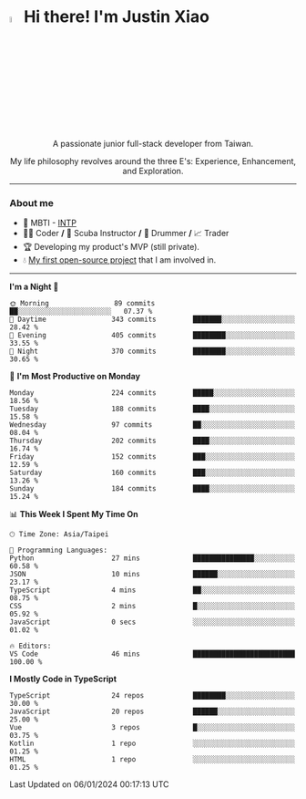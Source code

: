 # <img src="https://media.giphy.com/media/hvRJCLFzcasrR4ia7z/giphy.gif" width="5%">Hi there! I'm Justin Xiao
<p align="center">A passionate junior full-stack developer from Taiwan.  </p>
<p align="center">My life philosophy revolves around the three E's: Experience, Enhancement, and Exploration.</p>

---
### About me
- 👀 MBTI - [INTP](https://www.16personalities.com/intp-personality)
- 👨‍💻 Coder **/** 🤿 Scuba Instructor **/** 🥁 Drummer **/** 📈 Trader
- 🏆 Developing my product's MVP (still private).
- 💧 [My first open-source project](https://github.com/Game-as-a-Service/Game-Lobby-Web) that I am involved in.

---
<!--START_SECTION:waka-->
**I'm a Night 🦉** 

```text
🌞 Morning                89 commits          ██░░░░░░░░░░░░░░░░░░░░░░░   07.37 % 
🌆 Daytime                343 commits         ███████░░░░░░░░░░░░░░░░░░   28.42 % 
🌃 Evening                405 commits         ████████░░░░░░░░░░░░░░░░░   33.55 % 
🌙 Night                  370 commits         ████████░░░░░░░░░░░░░░░░░   30.65 % 
```
📅 **I'm Most Productive on Monday** 

```text
Monday                   224 commits         █████░░░░░░░░░░░░░░░░░░░░   18.56 % 
Tuesday                  188 commits         ████░░░░░░░░░░░░░░░░░░░░░   15.58 % 
Wednesday                97 commits          ██░░░░░░░░░░░░░░░░░░░░░░░   08.04 % 
Thursday                 202 commits         ████░░░░░░░░░░░░░░░░░░░░░   16.74 % 
Friday                   152 commits         ███░░░░░░░░░░░░░░░░░░░░░░   12.59 % 
Saturday                 160 commits         ███░░░░░░░░░░░░░░░░░░░░░░   13.26 % 
Sunday                   184 commits         ████░░░░░░░░░░░░░░░░░░░░░   15.24 % 
```


📊 **This Week I Spent My Time On** 

```text
🕑︎ Time Zone: Asia/Taipei

💬 Programming Languages: 
Python                   27 mins             ███████████████░░░░░░░░░░   60.58 % 
JSON                     10 mins             ██████░░░░░░░░░░░░░░░░░░░   23.17 % 
TypeScript               4 mins              ██░░░░░░░░░░░░░░░░░░░░░░░   08.75 % 
CSS                      2 mins              █░░░░░░░░░░░░░░░░░░░░░░░░   05.92 % 
JavaScript               0 secs              ░░░░░░░░░░░░░░░░░░░░░░░░░   01.02 % 

🔥 Editors: 
VS Code                  46 mins             █████████████████████████   100.00 % 
```

**I Mostly Code in TypeScript** 

```text
TypeScript               24 repos            ████████░░░░░░░░░░░░░░░░░   30.00 % 
JavaScript               20 repos            ██████░░░░░░░░░░░░░░░░░░░   25.00 % 
Vue                      3 repos             █░░░░░░░░░░░░░░░░░░░░░░░░   03.75 % 
Kotlin                   1 repo              ░░░░░░░░░░░░░░░░░░░░░░░░░   01.25 % 
HTML                     1 repo              ░░░░░░░░░░░░░░░░░░░░░░░░░   01.25 % 
```




 Last Updated on 06/01/2024 00:17:13 UTC
<!--END_SECTION:waka-->
